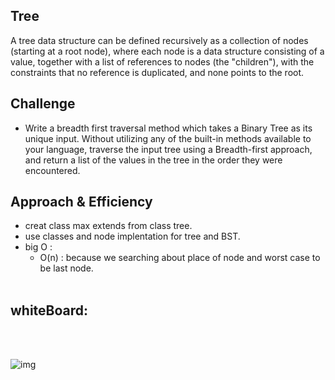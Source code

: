 ## Tree
A tree data structure can be defined recursively as a collection of nodes (starting at a root node), where each node is a data structure consisting of a value, together with a list of references to nodes (the "children"), with the constraints that no reference is duplicated, and none points to the root.


## Challenge
-  Write a breadth first traversal method which takes a Binary Tree as its unique input. Without utilizing any of the built-in methods available to your language, traverse the input tree using a Breadth-first approach, and return a list of the values in the tree in the order they were encountered.

## Approach & Efficiency
* creat class max extends from class tree.
* use classes and node implentation for tree and BST.
* big O :
   - O(n) : because we searching about place of node and worst case to be last node.
<br><br>

## whiteBoard:

<br><br>

![img](../../assets/breadth.jpg)
